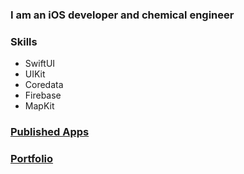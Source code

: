 ### I am an iOS developer and chemical engineer

### Skills
- SwiftUI
- UIKit
- Coredata
- Firebase
- MapKit

### [Published Apps](https://apps.apple.com/ca/developer/andres-alfonso-marquez-socorro/id1586749692)

### [Portfolio](https://github.com/AndresMarq/iOS-Developer-Portfolio)

<!--
**AndresMarq/AndresMarq** is a ✨ _special_ ✨ repository because its `README.md` (this file) appears on your GitHub profile.

Here are some ideas to get you started:

- 🔭 I’m currently working on ...
- 🌱 I’m currently learning ...
- 👯 I’m looking to collaborate on ...
- 🤔 I’m looking for help with ...
- 💬 Ask me about ...
- 📫 How to reach me: ...
- 😄 Pronouns: ...
- ⚡ Fun fact: ...
-->
